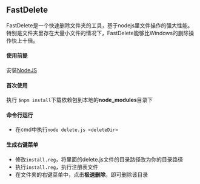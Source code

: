 ## FastDelete

FastDelete是一个快速删除文件夹的工具，基于nodejs里文件操作的强大性能。特别是文件夹里存在大量小文件的情况下，FastDelete能够比Windows的删除操作快上十倍。



#### 使用前提

安装[NodeJS](https://nodejs.org/en/)



#### 首次使用

执行 `$npm install`下载依赖包到本地的**node_modules**目录下



#### 命令行运行

- 在cmd中执行`node delete.js <deleteDir>`



#### 生成右键菜单

- 修改`install.reg`，将里面的delete.js文件的目录路径改为你的目录路径
- 执行`install.reg`，执行注册表文件
- 在文件夹的右键菜单中，点击**极速删除**，即可删除该目录